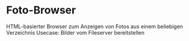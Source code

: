 # Foto-Browser
HTML-basierter Browser zum Anzeigen von Fotos aus einem beliebigen Verzeichnis
Usecase: Bilder vom Fileserver bereitstellen
